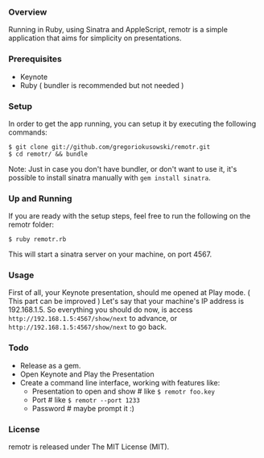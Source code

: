 ### Overview

Running in Ruby, using Sinatra and AppleScript, remotr is a simple application that aims for simplicity on presentations.

### Prerequisites

* Keynote
* Ruby ( bundler is recommended but not needed )

### Setup

In order to get the app running, you can setup it by executing the following commands:

```
$ git clone git://github.com/gregoriokusowski/remotr.git
$ cd remotr/ && bundle
```

Note: Just in case you don't have bundler, or don't want to use it, it's possible to install sinatra manually with ```gem install sinatra```.

### Up and Running

If you are ready with the setup steps, feel free to run the following on the remotr folder:

```
$ ruby remotr.rb
```

This will start a sinatra server on your machine, on port 4567.

### Usage

First of all, your Keynote presentation, should me opened at Play mode. ( This part can be improved )
Let's say that your machine's IP address is 192.168.1.5.
So everything you should do now, is access ```http://192.168.1.5:4567/show/next``` to advance, or ```http://192.168.1.5:4567/show/next``` to go back.

### Todo

* Release as a gem.
* Open Keynote and Play the Presentation
* Create a command line interface, working with features like:
  * Presentation to open and show # like ``` $ remotr foo.key ```
  * Port # like ``` $ remotr --port 1233 ```
  * Password # maybe prompt it :)

### License

remotr is released under The MIT License (MIT).
